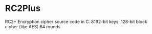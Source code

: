 # RC2Plus
RC2+ Encryption cipher source code in C. 8192-bit keys. 128-bit block cipher (like AES) 64 rounds.
